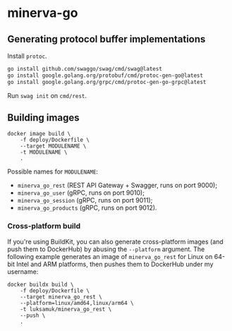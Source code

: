 # minerva-go

## Generating protocol buffer implementations

Install `protoc`.

```bash
go install github.com/swaggo/swag/cmd/swag@latest
go install google.golang.org/protobuf/cmd/protoc-gen-go@latest
go install google.golang.org/grpc/cmd/protoc-gen-go-grpc@latest
```

Run `swag init` on `cmd/rest`.


## Building images

```
docker image build \
	-f deploy/Dockerfile \
	--target MODULENAME \
	-t MODULENAME \
	.
```

Possible names for `MODULENAME`:

- `minerva_go_rest` (REST API Gateway + Swagger, runs on port 9000);
- `minerva_go_user` (gRPC, runs on port 9010);
- `minerva_go_session` (gRPC, runs on port 9011);
- `minerva_go_products` (gRPC, runs on port 9012).

### Cross-platform build

If you're using BuildKit, you can also generate cross-platform images
(and push them to DockerHub) by abusing the `--platform` argument.
The following example generates an image of `minerva_go_rest` for
Linux on 64-bit Intel and ARM platforms, then pushes them to
DockerHub under my username:

```
docker buildx build \
	-f deploy/Dockerfile \
	--target minerva_go_rest \
	--platform=linux/amd64,linux/arm64 \
	-t luksamuk/minerva_go_rest \
	--push \
	.
```

